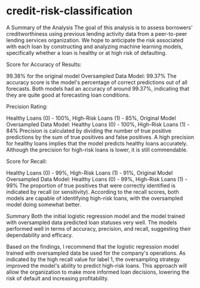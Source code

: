 # credit-risk-classification
A Summary of the Analysis
The goal of this analysis is to assess borrowers' creditworthiness using previous lending activity data from a peer-to-peer lending services organization. We hope to anticipate the risk associated with each loan by constructing and analyzing machine learning models, specifically whether a loan is healthy or at high risk of defaulting.

Score for Accuracy of Results:

99.38% for the original model
Oversampled Data Model: 99.37%
The accuracy score is the model's percentage of correct predictions out of all forecasts. Both models had an accuracy of around 99.37%, indicating that they are quite good at forecasting loan conditions.

Precision Rating:

Healthy Loans (0) - 100%, High-Risk Loans (1) - 85%, Original Model
Oversampled Data Model: Healthy Loans (0) - 100%, High-Risk Loans (1) - 84%
Precision is calculated by dividing the number of true positive predictions by the sum of true positives and false positives. A high precision for healthy loans implies that the model predicts healthy loans accurately. Although the precision for high-risk loans is lower, it is still commendable.

Score for Recall:

Healthy Loans (0) - 99%, High-Risk Loans (1) - 91%, Original Model
Oversampled Data Model: Healthy Loans (0) - 99%, High-Risk Loans (1) - 99%
The proportion of true positives that were correctly identified is indicated by recall (or sensitivity). According to the recall scores, both models are capable of identifying high-risk loans, with the oversampled model doing somewhat better.

Summary
Both the initial logistic regression model and the model trained with oversampled data predicted loan statuses very well. The models performed well in terms of accuracy, precision, and recall, suggesting their dependability and efficacy.

Based on the findings, I recommend that the logistic regression model trained with oversampled data be used for the company's operations. As indicated by the high recall value for label 1, the oversampling strategy improved the model's ability to predict high-risk loans. This approach will allow the organization to make more informed loan decisions, lowering the risk of default and increasing profitability.


